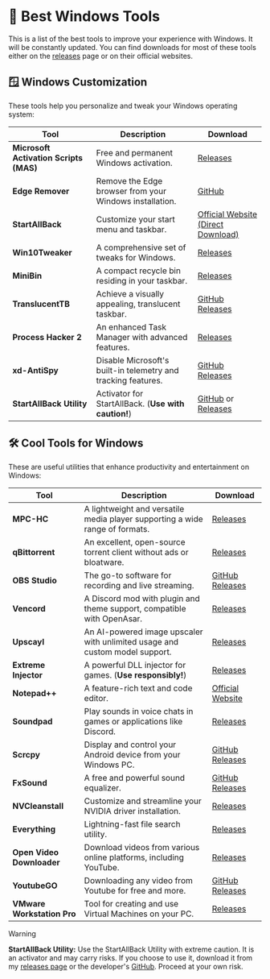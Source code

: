 # 🌵 Best Windows Tools

This is a list of the best tools to improve your experience with Windows. It will be constantly updated. You can find downloads for most of these tools either on the [releases](https://github.com/DEADS1KE/Windows-tools/releases) page or on their official websites.

## 🪟 Windows Customization

These tools help you personalize and tweak your Windows operating system:

| Tool                     | Description                                                                 | Download                                                                                       |
| ------------------------ | --------------------------------------------------------------------------- | ---------------------------------------------------------------------------------------------- |
| **Microsoft Activation Scripts (MAS)** | Free and permanent Windows activation.                        | [Releases](https://github.com/SparkleSavvy/Windows-tools/releases/tag/mas)                     |
| **Edge Remover**         | Remove the Edge browser from your Windows installation.                     | [GitHub](https://github.com/he3als/EdgeRemover)                                                |
| **StartAllBack**         | Customize your start menu and taskbar.                                      | [Official Website (Direct Download)](https://www.startallback.com/download.php)                |
| **Win10Tweaker**         | A comprehensive set of tweaks for Windows.                                  | [Releases](https://github.com/SparkleSavvy/Windows-tools/releases/tag/win10tweaker)            |
| **MiniBin**              | A compact recycle bin residing in your taskbar.                             | [Releases](https://github.com/SparkleSavvy/Windows-tools/releases/tag/minibin)                 |
| **TranslucentTB**        | Achieve a visually appealing, translucent taskbar.                          | [GitHub Releases](https://github.com/TranslucentTB/TranslucentTB/releases/latest)              |
| **Process Hacker 2**     | An enhanced Task Manager with advanced features.                            | [Releases](https://github.com/SparkleSavvy/Windows-tools/releases/tag/processhacker2)          |
| **xd-AntiSpy**           | Disable Microsoft's built-in telemetry and tracking features.               | [GitHub Releases](https://github.com/builtbybel/xd-AntiSpy/releases/latest)                    |
| **StartAllBack Utility** | Activator for StartAllBack. (**Use with caution!**)                         | [GitHub](https://github.com/Aetherinox/startallback-utility) or [Releases](https://github.com/SparkleSavvy/Windows-tools/releases/tag/startallblackutility) |

## 🛠️ Cool Tools for Windows

These are useful utilities that enhance productivity and entertainment on Windows:

| Tool                  | Description                                                                        | Download                                                                                               |
| --------------------- | ---------------------------------------------------------------------------------- | ------------------------------------------------------------------------------------------------------ |
| **MPC-HC**            | A lightweight and versatile media player supporting a wide range of formats.       | [Releases](https://github.com/SparkleSavvy/Windows-tools/releases/tag/mpc-hc)                          |
| **qBittorrent**       | An excellent, open-source torrent client without ads or bloatware.                 | [Releases](https://github.com/SparkleSavvy/Windows-tools/releases/tag/qbittorrent)                     |
| **OBS Studio**        | The go-to software for recording and live streaming.                               | [GitHub Releases](https://github.com/obsproject/obs-studio/releases/latest)                            |
| **Vencord**           | A Discord mod with plugin and theme support, compatible with OpenAsar.             | [Releases](https://github.com/SparkleSavvy/Windows-tools/releases/tag/vencord)                         |
| **Upscayl**           | An AI-powered image upscaler with unlimited usage and custom model support.        | [Releases](https://github.com/SparkleSavvy/Windows-tools/releases/tag/upscayl)                         |
| **Extreme Injector**  | A powerful DLL injector for games. (**Use responsibly!**)                          | [Releases](https://github.com/SparkleSavvy/Windows-tools/releases/tag/extremeinjector)                 |
| **Notepad++**         | A feature-rich text and code editor.                                               | [Official Website](https://notepad-plus-plus.org/downloads/)                                           |
| **Soundpad**          | Play sounds in voice chats in games or applications like Discord.                  | [Releases](https://github.com/SparkleSavvy/Windows-tools/releases/tag/soundpad)                        |
| **Scrcpy**            | Display and control your Android device from your Windows PC.                      | [GitHub Releases](https://github.com/Genymobile/scrcpy/releases/latest)                                |
| **FxSound**           | A free and powerful sound equalizer.                                               | [GitHub Releases](https://github.com/fxsound2/fxsound-app/releases/latest)                             |
| **NVCleanstall**      | Customize and streamline your NVIDIA driver installation.                          | [Releases](https://github.com/SparkleSavvy/Windows-tools/releases/tag/nvcleanstall)                    |
| **Everything**        | Lightning-fast file search utility.                                                | [Releases](https://github.com/SparkleSavvy/Windows-tools/releases/tag/everything)                      |
| **Open Video Downloader** | Download videos from various online platforms, including YouTube.              | [Releases](https://github.com/SparkleSavvy/Windows-tools/releases/tag/openvideodownloader)             |
| **YoutubeGO**         | Downloading any video from Youtube for free and more.                              | [GitHub Releases](https://github.com/Efeckc17/YoutubeGO/releases/latest)                               |
| **VMware Workstation Pro** | Tool for creating and use Virtual Machines on your PC.                          | [Releases](https://github.com/SparkleSavvy/Windows-tools/releases/tag/vmwareworkstationpro)
> [!WARNING]
> **StartAllBack Utility:** Use the StartAllBack Utility with extreme caution. It is an activator and may carry risks. If you choose to use it, download it from my [releases page](https://github.com/SparkleSavvy/Windows-tools/releases/tag/startallblackutility) or the developer's [GitHub](https://github.com/Aetherinox/startallback-utility). Proceed at your own risk.
